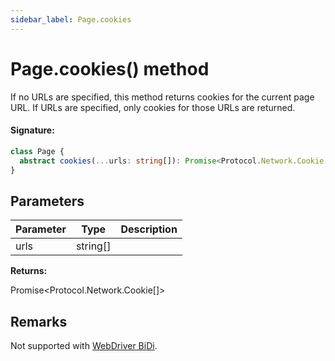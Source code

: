 ```yaml
---
sidebar_label: Page.cookies
---
```


# Page.cookies() method

If no URLs are specified, this method returns cookies for the current page URL. If URLs are specified, only cookies for those URLs are returned.

#### Signature:

```typescript
class Page {
  abstract cookies(...urls: string[]): Promise<Protocol.Network.Cookie[]>;
}
```

## Parameters

| Parameter | Type       | Description |
| --------- | ---------- | ----------- |
| urls      | string\[\] |             |

**Returns:**

Promise&lt;Protocol.Network.Cookie\[\]&gt;

## Remarks

Not supported with [WebDriver BiDi](https://pptr.dev/faq#q-what-is-the-status-of-cross-browser-support).
